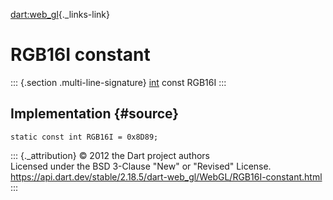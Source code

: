 [dart:web\_gl](../../dart-web_gl/dart-web_gl-library){._links-link}

RGB16I constant
===============

::: {.section .multi-line-signature}
[int](../../dart-core/int-class) const RGB16I
:::

Implementation {#source}
--------------

``` {.language-dart data-language="dart"}
static const int RGB16I = 0x8D89;
```

::: {._attribution}
© 2012 the Dart project authors\
Licensed under the BSD 3-Clause \"New\" or \"Revised\" License.\
<https://api.dart.dev/stable/2.18.5/dart-web_gl/WebGL/RGB16I-constant.html>
:::
